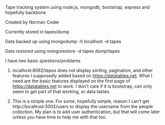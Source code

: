 Tape tracking system using node.js, mongodb, bootstrap, express and hopefully backbone

Created by Norman Coder

Currently stored in tapes/dump

Data backed up using
 mongodump -h localhost -d tapes

 Data restored using
 mongorestore -d tapes dump/tapes

I have two basic questions/problems

1. localhost:8082/tapes does not display sorting, pagination, and other features I supposedly added based on https://datatables.net. What I
	need are the basic features displayed on the first page of https://datatables.net to work. I don't care if it is bootstrap, can 
	only seem to get part of that working, or data tables.

2. This is a simple one. For some, hopefully simple, reason I can't get http://localhost:3002/users to display the username from the
   people collection. My plan is to add user authentication, but that will come later unless you have time to help me with that too.

